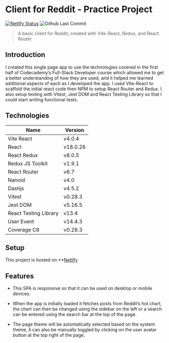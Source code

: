 Client for Reddit - Practice Project
===

[![Netlify Status](https://api.netlify.com/api/v1/badges/9091da31-d1f0-4be4-95cd-3b3e94341d1e/deploy-status)](https://app.netlify.com/sites/sae-reddit-client-project/deploys)
![Github Last Commit](https://img.shields.io/github/last-commit/ShayEllis/reddit-client)

> A basic client for Reddit, created with Vite-React, Redux, and React Router

## Introduction

I created this single page app to use the technologies covered in the first half of Codecademy’s Full-Stack Developer course which allowed me to get a better understanding of how they are used, and it helped me learned additional aspects of each as I developed the app. I used Vite-React to scaffold the initial react code then NPM to setup React Router and Redux. I also setup testing with Vitest, Jest DOM and React Testing Library so that I could start writing functional tests.

## Technologies

| Name                  | Version  |
| --------------------- | -------- |
| Vite React            | v4.0.4   |
| React                 | v18.0.26 |
| React Redux           | v8.0.5   |
| Redux JS Toolkit      | v1.9.1   |
| React Router          | v6.7     |
| Nanoid                | v4.0     |
| Dashjs                | v4.5.2   |
| Vitest                | v0.28.3  |
| Jest DOM              | v5.16.5  |
| React Testing Library | v13.4    |
| User Event            | v14.4.3  |
| Coverage C8           | v0.28.3  |

## Setup

This project is hosted on **[Netlify](https://sae-reddit-client-project.netlify.app "Client for Reddit")

## Features

- This SPA is responsive so that it can be used on desktop or mobile devices.

- When the app is initially loaded it fetches posts from Reddit’s hot chart, the chart can then be changed using the sidebar on the left or a search can be entered using the search bar at the top of the page.

- The page theme will be automatically selected based on the system theme, it can also be manually toggled by clicking on the user avatar button at the top right of the page.
